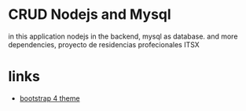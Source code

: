 # CRUD Nodejs and Mysql
in this  application nodejs in the backend, mysql as database. and more dependencies, proyecto de residencias profecionales ITSX



# links
- [bootstrap 4 theme](https://bootswatch.com/4/lux/bootstrap.min.css)
